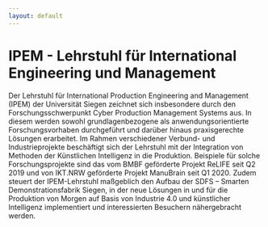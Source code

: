 ```yaml
---
layout: default
---
```


# IPEM - Lehrstuhl für International Engineering und Management

Der Lehrstuhl für International Production Engineering and Management (IPEM) der Universität Siegen zeichnet sich insbesondere durch den Forschungsschwerpunkt Cyber Production Management Systems aus. In diesem werden sowohl grundlagenbezogene als anwendungsorientierte Forschungsvorhaben durchgeführt und darüber hinaus praxisgerechte Lösungen erarbeitet. Im Rahmen verschiedener Verbund- und Industrieprojekte beschäftigt sich der Lehrstuhl mit der Integration von Methoden der Künstlichen Intelligenz in die Produktion. Beispiele für solche Forschungsprojekte sind das vom BMBF geförderte Projekt ReLIFE seit Q2 2019 und von IKT.NRW geförderte Projekt ManuBrain seit Q1 2020. Zudem steuert der IPEM-Lehrstuhl maßgeblich den Aufbau der SDFS – Smarten Demonstrationsfabrik Siegen, in der neue Lösungen in und für die Produktion von Morgen auf Basis von Industrie 4.0 und künstlicher Intelligenz implementiert und interessierten Besuchern nähergebracht werden.